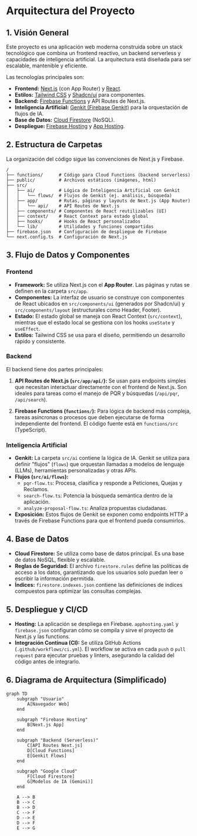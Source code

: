 # Arquitectura del Proyecto

## 1. Visión General

Este proyecto es una aplicación web moderna construida sobre un stack tecnológico que combina un frontend reactivo, un backend serverless y capacidades de inteligencia artificial. La arquitectura está diseñada para ser escalable, mantenible y eficiente.

Las tecnologías principales son:
- **Frontend:** [Next.js](https://nextjs.org/) (con App Router) y [React](https://react.dev/).
- **Estilos:** [Tailwind CSS](https://tailwindcss.com/) y [Shadcn/ui](https://ui.shadcn.com/) para componentes.
- **Backend:** [Firebase Functions](https://firebase.google.com/docs/functions) y API Routes de Next.js.
- **Inteligencia Artificial:** [Genkit (Firebase Genkit)](https://firebase.google.com/docs/genkit) para la orquestación de flujos de IA.
- **Base de Datos:** [Cloud Firestore](https://firebase.google.com/docs/firestore) (NoSQL).
- **Despliegue:** [Firebase Hosting](https://firebase.google.com/docs/hosting) y [App Hosting](https://firebase.google.com/docs/app-hosting).

## 2. Estructura de Carpetas

La organización del código sigue las convenciones de Next.js y Firebase.

```
/
├── functions/      # Código para Cloud Functions (backend serverless)
├── public/         # Archivos estáticos (imágenes, html)
├── src/
│   ├── ai/         # Lógica de Inteligencia Artificial con Genkit
│   │   └── flows/  # Flujos de Genkit (ej. análisis, búsqueda)
│   ├── app/        # Rutas, páginas y layouts de Next.js (App Router)
│   │   └── api/    # API Routes de Next.js
│   ├── components/ # Componentes de React reutilizables (UI)
│   ├── context/    # React Context para estado global
│   ├── hooks/      # Hooks de React personalizados
│   └── lib/        # Utilidades y funciones compartidas
├── firebase.json   # Configuración de despliegue de Firebase
└── next.config.ts  # Configuración de Next.js
```

## 3. Flujo de Datos y Componentes

### Frontend

- **Framework:** Se utiliza Next.js con el **App Router**. Las páginas y rutas se definen en la carpeta `src/app`.
- **Componentes:** La interfaz de usuario se construye con componentes de React ubicados en `src/components/ui` (generados por Shadcn/ui) y `src/components/layout` (estructurales como Header, Footer).
- **Estado:** El estado global se maneja con React Context (`src/context`), mientras que el estado local se gestiona con los hooks `useState` y `useEffect`.
- **Estilos:** Tailwind CSS se usa para el diseño, permitiendo un desarrollo rápido y consistente.

### Backend

El backend tiene dos partes principales:

1.  **API Routes de Next.js (`src/app/api/`):** Se usan para endpoints simples que necesitan interactuar directamente con el frontend de Next.js. Son ideales para tareas como el manejo de PQR y búsquedas (`/api/pqr`, `/api/search`).

2.  **Firebase Functions (`functions/`):** Para lógica de backend más compleja, tareas asíncronas o procesos que deben ejecutarse de forma independiente del frontend. El código fuente está en `functions/src` (TypeScript).

### Inteligencia Artificial

- **Genkit:** La carpeta `src/ai` contiene la lógica de IA. Genkit se utiliza para definir "flujos" (`flows`) que orquestan llamadas a modelos de lenguaje (LLMs), herramientas personalizadas y otras APIs.
- **Flujos (`src/ai/flows`):**
    - `pqr-flow.ts`: Procesa, clasifica y responde a Peticiones, Quejas y Reclamos.
    - `search-flow.ts`: Potencia la búsqueda semántica dentro de la aplicación.
    - `analyze-proposal-flow.ts`: Analiza propuestas ciudadanas.
- **Exposición:** Estos flujos de Genkit se exponen como endpoints HTTP a través de Firebase Functions para que el frontend pueda consumirlos.

## 4. Base de Datos

- **Cloud Firestore:** Se utiliza como base de datos principal. Es una base de datos NoSQL, flexible y escalable.
- **Reglas de Seguridad:** El archivo `firestore.rules` define las políticas de acceso a los datos, garantizando que los usuarios solo puedan leer o escribir la información permitida.
- **Índices:** `firestore.indexes.json` contiene las definiciones de índices compuestos para optimizar las consultas complejas.

## 5. Despliegue y CI/CD

- **Hosting:** La aplicación se despliega en Firebase. `apphosting.yaml` y `firebase.json` configuran cómo se compila y sirve el proyecto de Next.js y las functions.
- **Integración Continua (CI):** Se utiliza GitHub Actions (`.github/workflows/ci.yml`). El workflow se activa en cada `push` o `pull request` para ejecutar pruebas y linters, asegurando la calidad del código antes de integrarlo.

## 6. Diagrama de Arquitectura (Simplificado)

```mermaid
graph TD
    subgraph "Usuario"
        A[Navegador Web]
    end

    subgraph "Firebase Hosting"
        B[Next.js App]
    end

    subgraph "Backend (Serverless)"
        C[API Routes Next.js]
        D[Cloud Functions]
        E[Genkit Flows]
    end

    subgraph "Google Cloud"
        F[Cloud Firestore]
        G[Modelos de IA (Gemini)]
    end

    A --> B
    B --> C
    B --> D
    C --> F
    D --> E
    D --> F
    E --> G
```